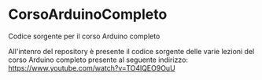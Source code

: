 # CorsoArduinoCompleto
Codice sorgente per il corso Arduino completo

All'intenro del repository è presente il codice sorgente delle varie lezioni del corso Arduino completo
presente al seguente indirizzo: https://www.youtube.com/watch?v=TO4lQEO9OuU
